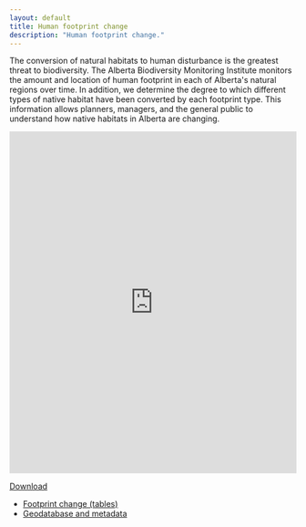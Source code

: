```yaml
---
layout: default
title: Human footprint change
description: "Human footprint change."
---
```


The conversion of natural habitats to human disturbance is the greatest threat to biodiversity.
The Alberta Biodiversity Monitoring Institute monitors the amount and location of
human footprint in each of Alberta's
natural regions over time. In addition, we determine the
degree to which different types of native habitat have been
converted by each footprint type. This information allows
planners, managers, and the general public to
understand how native habitats in Alberta
are changing.

<iframe src="http://206.167.180.241:3838/hfchange/" height="600px" width="100%" frameborder='0'>Loading...</iframe>

<p>
<div class="btn-group">
  <a href="#" class="btn btn-primary dropdown-toggle" data-toggle="dropdown" aria-expanded="false">Download <i class="fa fa-download"></i></a>
  <ul class="dropdown-menu">
    <li><a href="{{ site.ftproot }}/habitat/footprint-change/veghf3x7.zip" download>Footprint change (tables)</a></li>
    <li><a href="http://abmi.ca/home/data-analytics/da-top/da-product-overview/GIS-Land-Surface/Human-Footprint-Sample-Based-Inventory.html" download>Geodatabase and metadata</a></li>
  </ul>
</div>
</p>
